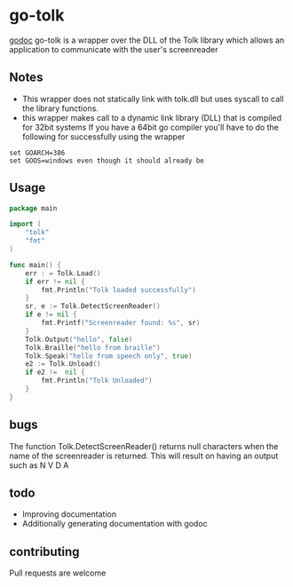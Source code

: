 # go-tolk
[godoc](https://godoc.org/github.com/pauliyobo/go-tolk)
go-tolk is a wrapper over the DLL of the Tolk library which allows an application to communicate with the user's screenreader
## Notes
* This wrapper does not statically link with tolk.dll but uses syscall to call the library functions.
* this wrapper makes call to a dynamic link library (DLL) that is compiled for 32bit systems
If you have a 64bit go compiler you'll have to do the following for successfully using the wrapper
```batch
set GOARCH=386
set GOOS=windows even though it should already be
```
## Usage
```go
package main

import (
	"tolk"
	"fmt"
)

func main() {
	err : = Tolk.Load()
	if err != nil {
		fmt.Println("Tolk loaded successfully")
	}
	sr, e := Tolk.DetectScreenReader()
	if e != nil {
		fmt.Printf("Screenreader found: %s", sr)
	}
	Tolk.Output("hello", false)
	Tolk.Braille("hello from braille")
	Tolk.Speak("hello from speech only", true)
	e2 := Tolk.Unload()
	if e2 !=  nil {
		fmt.Println("Tolk Unloaded")
	}
}
```
## bugs
The function Tolk.DetectScreenReader() returns null characters when the name of the screenreader is returned. This will result on having an output such as
N V D A
## todo
* Improving documentation
* Additionally generating documentation with godoc
## contributing
Pull requests are welcome